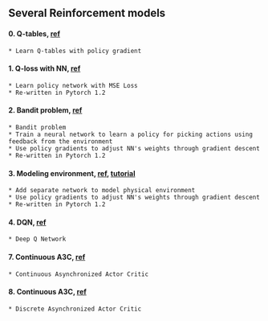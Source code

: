 ## Several Reinforcement models

#### 0. Q-tables, [ref](https://github.com/awjuliani/DeepRL-Agents/blob/master/Q-Table.ipynb)
    * Learn Q-tables with policy gradient
 
#### 1. Q-loss with NN, [ref](https://github.com/awjuliani/DeepRL-Agents/blob/master/Q-Network.ipynb)
    * Learn policy network with MSE Loss
    * Re-written in Pytorch 1.2

#### 2. Bandit problem, [ref](https://github.com/awjuliani/DeepRL-Agents/blob/master/Contextual-Policy.ipynb)
    * Bandit problem
    * Train a neural network to learn a policy for picking actions using feedback from the environment
    * Use policy gradients to adjust NN's weights through gradient descent
    * Re-written in Pytorch 1.2

#### 3. Modeling environment, [ref](https://github.com/awjuliani/DeepRL-Agents/blob/master/Model-Network.ipynb), [tutorial](https://medium.com/@awjuliani/simple-reinforcement-learning-with-tensorflow-part-3-model-based-rl-9a6fe0cce99)
    * Add separate network to model physical environment
    * Use policy gradients to adjust NN's weights through gradient descent
    * Re-written in Pytorch 1.2
    
#### 4. DQN, [ref](https://github.com/MorvanZhou/PyTorch-Tutorial/blob/master/tutorial-contents/405_DQN_Reinforcement_learning.py)
    * Deep Q Network
   
#### 7. Continuous A3C, [ref](https://github.com/MorvanZhou/pytorch-A3C/blob/master/continuous_A3C.py)
    * Continuous Asynchronized Actor Critic

#### 8. Continuous A3C, [ref](https://github.com/MorvanZhou/pytorch-A3C/blob/master/discrete_A3C.py)
    * Discrete Asynchronized Actor Critic